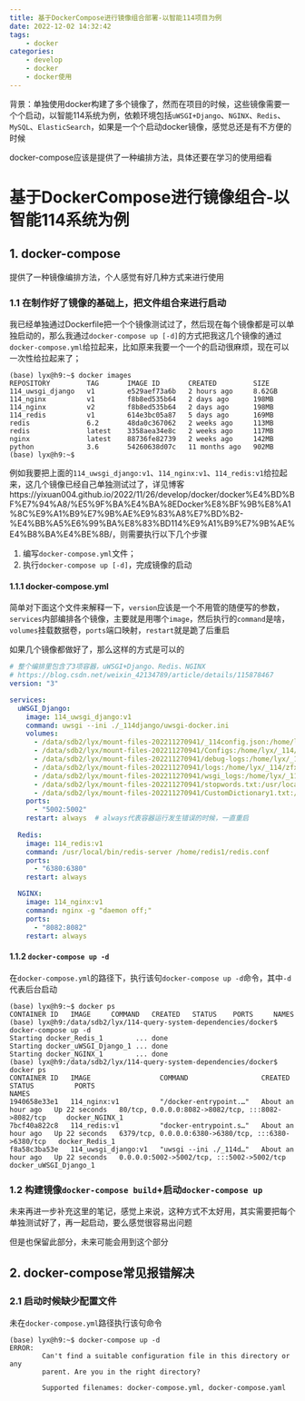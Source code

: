 ```yaml
---
title: 基于DockerCompose进行镜像组合部署-以智能114项目为例
date: 2022-12-02 14:32:42
tags:
    - docker
categories:
	- develop
	- docker
	- docker使用
---
```


背景：单独使用docker构建了多个镜像了，然而在项目的时候，这些镜像需要一个个启动，以智能114系统为例，依赖环境包括`uWSGI+Django`、`NGINX`、`Redis`、`MySQL`、`ElasticSearch`，如果是一个个启动docker镜像，感觉总还是有不方便的时候

docker-compose应该是提供了一种编排方法，具体还要在学习的使用细看

<!--more-->

# 基于DockerCompose进行镜像组合-以智能114系统为例

## 1. docker-compose

提供了一种镜像编排方法，个人感觉有好几种方式来进行使用

### 1.1 在制作好了镜像的基础上，把文件组合来进行启动

我已经单独通过Dockerfile把一个个镜像测试过了，然后现在每个镜像都是可以单独启动的，那么我通过`docker-compose up [-d]`的方式把我这几个镜像的通过`docker-compose.yml`给拉起来，比如原来我要一个一个的启动很麻烦，现在可以一次性给拉起来了；

```shell
(base) lyx@h9:~$ docker images
REPOSITORY         TAG       IMAGE ID       CREATED         SIZE
114_uwsgi_django   v1        e529aef73a6b   2 hours ago     8.62GB
114_nginx          v1        f8b8ed535b64   2 days ago      198MB
114_nginx          v2        f8b8ed535b64   2 days ago      198MB
114_redis          v1        614e3bc05a87   5 days ago      169MB
redis              6.2       48da0c367062   2 weeks ago     113MB
redis              latest    3358aea34e8c   2 weeks ago     117MB
nginx              latest    88736fe82739   2 weeks ago     142MB
python             3.6       54260638d07c   11 months ago   902MB
(base) lyx@h9:~$
```

例如我要把上面的`114_uwsgi_django:v1`、`114_nginx:v1`、`114_redis:v1`给拉起来，这几个镜像已经自己单独测试过了，详见博客https://yixuan004.github.io/2022/11/26/develop/docker/docker%E4%BD%BF%E7%94%A8/%E5%9F%BA%E4%BA%8EDocker%E8%BF%9B%E8%A1%8C%E9%A1%B9%E7%9B%AE%E9%83%A8%E7%BD%B2-%E4%BB%A5%E6%99%BA%E8%83%BD114%E9%A1%B9%E7%9B%AE%E4%B8%BA%E4%BE%8B/，则需要执行以下几个步骤

1. 编写`docker-compose.yml`文件；
2. 执行`docker-compose up [-d]`，完成镜像的启动

#### 1.1.1 docker-compose.yml

简单对下面这个文件来解释一下，`version`应该是一个不用管的随便写的参数，`services`内部编排各个镜像，主要就是用哪个`image`，然后执行的`command`是啥，`volumes`挂载数据卷，`ports`端口映射，`restart`就是跪了后重启

如果几个镜像都做好了，那么这样的方式是可以的

```yaml
# 整个编排里包含了3项容器，uWSGI+Django、Redis、NGINX
# https://blog.csdn.net/weixin_42134789/article/details/115878467
version: "3"

services:
  uWSGI_Django:
    image: 114_uwsgi_django:v1
    command: uwsgi --ini ./_114django/uwsgi-docker.ini
    volumes:
      - /data/sdb2/lyx/mount-files-202211270941/_114config.json:/home/lyx/_114/zfx-114-query-system/_114django/_114config.json \
      - /data/sdb2/lyx/mount-files-202211270941/Configs:/home/lyx/_114/zfx-114-query-system/_114django/Configs \
      - /data/sdb2/lyx/mount-files-202211270941/debug-logs:/home/lyx/_114/zfx-114-query-system/_114django/debug-logs \
      - /data/sdb2/lyx/mount-files-202211270941/logs:/home/lyx/_114/zfx-114-query-system/_114django/logs \
      - /data/sdb2/lyx/mount-files-202211270941/wsgi_logs:/home/lyx/_114/zfx-114-query-system/_114django/wsgi_logs \
      - /data/sdb2/lyx/mount-files-202211270941/stopwords.txt:/usr/local/lib/python3.6/site-packages/pyhanlp/static/data/dictionary/stopwords.txt \
      - /data/sdb2/lyx/mount-files-202211270941/CustomDictionary1.txt:/usr/local/lib/python3.6/site-packages/pyhanlp/static/data/dictionary/custom/CustomDictionary1.txt \
    ports:
      - "5002:5002"
    restart: always  # always代表容器运行发生错误的时候，一直重启
  
  Redis:
    image: 114_redis:v1
    command: /usr/local/bin/redis-server /home/redis1/redis.conf
    ports:
      - "6380:6380"
    restart: always

  NGINX:
    image: 114_nginx:v1
    command: nginx -g "daemon off;"
    ports:
      - "8082:8082"
    restart: always
```

#### 1.1.2 `docker-compose up -d`

在`docker-compose.yml`的路径下，执行该句`docker-compose up -d`命令，其中`-d`代表后台启动

```shell
(base) lyx@h9:~$ docker ps
CONTAINER ID   IMAGE     COMMAND   CREATED   STATUS    PORTS     NAMES
(base) lyx@h9:/data/sdb2/lyx/114-query-system-dependencies/docker$  docker-compose up -d
Starting docker_Redis_1        ... done
Starting docker_uWSGI_Django_1 ... done
Starting docker_NGINX_1        ... done
(base) lyx@h9:/data/sdb2/lyx/114-query-system-dependencies/docker$ docker ps
CONTAINER ID   IMAGE                 COMMAND                  CREATED             STATUS          PORTS                                                 NAMES
1940658e33e1   114_nginx:v1          "/docker-entrypoint.…"   About an hour ago   Up 22 seconds   80/tcp, 0.0.0.0:8082->8082/tcp, :::8082->8082/tcp     docker_NGINX_1
7bcf40a822c8   114_redis:v1          "docker-entrypoint.s…"   About an hour ago   Up 22 seconds   6379/tcp, 0.0.0.0:6380->6380/tcp, :::6380->6380/tcp   docker_Redis_1
f8a58c3ba53e   114_uwsgi_django:v1   "uwsgi --ini ./_114d…"   About an hour ago   Up 22 seconds   0.0.0.0:5002->5002/tcp, :::5002->5002/tcp             docker_uWSGI_Django_1
```

### 1.2 构建镜像`docker-compose build`+启动`docker-compose up`

未来再进一步补充这里的笔记，感觉上来说，这种方式不太好用，其实需要把每个单独测试好了，再一起启动，要么感觉很容易出问题

但是也保留此部分，未来可能会用到这个部分

## 2. docker-compose常见报错解决

### 2.1 启动时候缺少配置文件

未在`docker-compose.yml`路径执行该句命令

```shell
(base) lyx@h9:~$ docker-compose up -d
ERROR: 
        Can't find a suitable configuration file in this directory or any
        parent. Are you in the right directory?

        Supported filenames: docker-compose.yml, docker-compose.yaml
```



